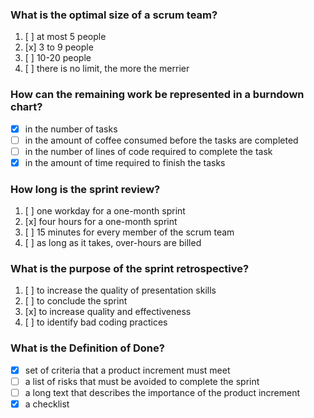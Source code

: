 ### What is the optimal size of a scrum team?

1. [ ] at most 5 people
2. [x] 3 to 9 people
3. [ ] 10-20 people
4. [ ] there is no limit, the more the merrier

### How can the remaining work be represented in a burndown chart?

- [x] in the number of tasks
- [ ] in the amount of coffee consumed before the tasks are completed
- [ ] in the number of lines of code required to complete the task
- [x] in the amount of time required to finish the tasks

### How long is the sprint review?

1. [ ] one workday for a one-month sprint
2. [x] four hours for a one-month sprint
3. [ ] 15 minutes for every member of the scrum team
4. [ ] as long as it takes, over-hours are billed

### What is the purpose of the sprint retrospective?

1. [ ] to increase the quality of presentation skills
2. [ ] to conclude the sprint
3. [x] to increase quality and effectiveness
4. [ ] to identify bad coding practices

### What is the Definition of Done?

- [x] set of criteria that a product increment must meet
- [ ] a list of risks that must be avoided to complete the sprint
- [ ] a long text that describes the importance of the product increment
- [x] a checklist

